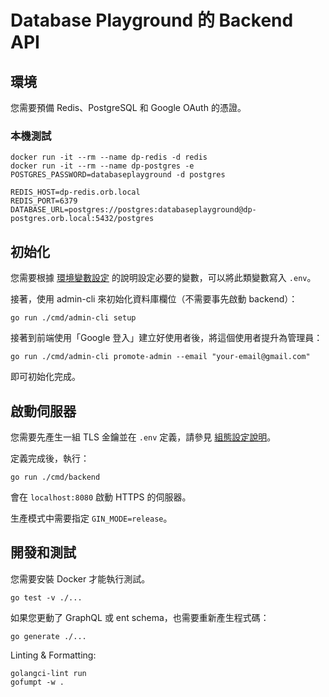 # Database Playground 的 Backend API

## 環境

您需要預備 Redis、PostgreSQL 和 Google OAuth 的憑證。

### 本機測試

```shell
docker run -it --rm --name dp-redis -d redis
docker run -it --rm --name dp-postgres -e POSTGRES_PASSWORD=databaseplayground -d postgres
```

```env
REDIS_HOST=dp-redis.orb.local
REDIS_PORT=6379
DATABASE_URL=postgres://postgres:databaseplayground@dp-postgres.orb.local:5432/postgres
```

## 初始化

您需要根據 [環境變數設定](./docs/config.md) 的說明設定必要的變數，可以將此類變數寫入 `.env`。

接著，使用 admin-cli 來初始化資料庫欄位（不需要事先啟動 backend）：

```shell
go run ./cmd/admin-cli setup
```

接著到前端使用「Google 登入」建立好使用者後，將這個使用者提升為管理員：

```shell
go run ./cmd/admin-cli promote-admin --email "your-email@gmail.com"
```

即可初始化完成。

## 啟動伺服器

您需要先產生一組 TLS 金鑰並在 `.env` 定義，請參見 [組態設定說明](./docs/config.md)。

定義完成後，執行：

```shell
go run ./cmd/backend
```

會在 `localhost:8080` 啟動 HTTPS 的伺服器。

生產模式中需要指定 `GIN_MODE=release`。

## 開發和測試

您需要安裝 Docker 才能執行測試。

```shell
go test -v ./...
```

如果您更動了 GraphQL 或 ent schema，也需要重新產生程式碼：

```shell
go generate ./...
```

Linting & Formatting:

```shell
golangci-lint run
gofumpt -w .
```
